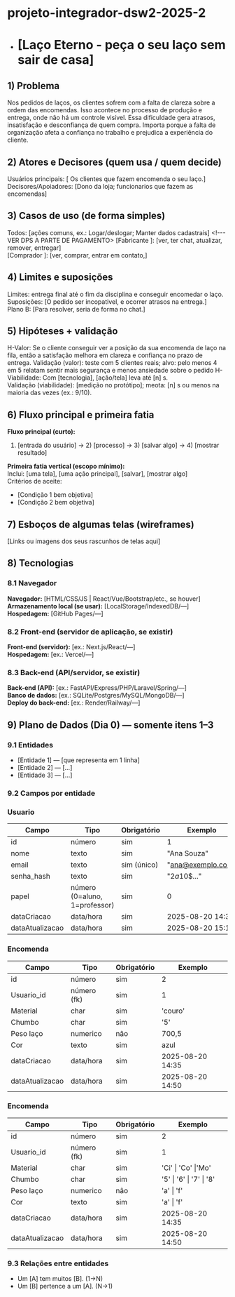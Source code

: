 # projeto-integrador-dsw2-2025-2
- # [Laço Eterno - peça o seu laço sem sair de casa]

## 1) Problema

Nos pedidos de laços, os clientes sofrem com a falta de clareza sobre a ordem das encomendas.
Isso acontece no processo de produção e entrega, onde não há um controle visível.
Essa dificuldade gera atrasos, insatisfação e desconfiança de quem compra.
Importa porque a falta de organização afeta a confiança no trabalho e prejudica a experiência do cliente.

## 2) Atores e Decisores (quem usa / quem decide)

Usuários principais: [ Os clientes que fazem encomenda o seu laço.]
Decisores/Apoiadores: [Dono da loja; funcionarios que fazem as encomendas]

## 3) Casos de uso (de forma simples)

Todos: [ações comuns, ex.: Logar/deslogar; Manter dados cadastrais]  <!--- VER DPS A PARTE DE PAGAMENTO>
[Fabricante ]: [ver, ter chat, atualizar, remover, entregar]  
[Comprador  ]: [ver, comprar, entrar em contato,]

## 4) Limites e suposições

Limites: entrega final até o fim da disciplina e conseguir encomedar o laço. 
Suposições: [O pedido ser incopativel, e ocorrer atrasos na entrega.]  
Plano B: [Para resolver, seria de forma no chat.]

## 5) Hipóteses + validação

H-Valor: Se o cliente conseguir ver a posição da sua encomenda de laço na fila, então a satisfação melhora em clareza e confiança no prazo de entrega.
Validação (valor): teste com 5 clientes reais; alvo: pelo menos 4 em 5 relatam sentir mais segurança e menos ansiedade sobre o pedido
H-Viabilidade: Com [tecnologia], [ação/tela] leva até [n] s.  
Validação (viabilidade): [medição no protótipo]; meota: [n] s ou menos na maioria das vezes (ex.: 9/10).

## 6) Fluxo principal e primeira fatia
<!-- Pense “Entrada → Processo → Saída”.
     EXEMPLO de Fluxo:
     1) Aluno faz login
     2) Clica em "Pedir ajuda" e descreve a dúvida
     3) Sistema salva e coloca na fila
     4) Lista mostra ordem e tempo desde criação
     5) Professor encerra o chamado
     EXEMPLO de 1ª fatia:
     Inclui login simples, criar chamado, listar em ordem.
     Critérios de aceite (objetivos): criar → aparece na lista com horário; encerrar → some ou marca "fechado". -->
**Fluxo principal (curto):**  
1) [entrada do usuário] → 2) [processo] → 3) [salvar algo] → 4) [mostrar resultado]

**Primeira fatia vertical (escopo mínimo):**  
Inclui: [uma tela], [uma ação principal], [salvar], [mostrar algo]  
Critérios de aceite:
- [Condição 1 bem objetiva]
- [Condição 2 bem objetiva]

## 7) Esboços de algumas telas (wireframes)
<!-- Vale desenho no papel (foto), Figma, Excalidraw, etc. Não precisa ser bonito, precisa ser claro.
     EXEMPLO de telas:
     • Login
     • Lista de chamados (ordem + tempo desde criação)
     • Novo chamado (formulário simples)
     • Painel do professor (atender/encerrar)
     EXEMPLO de imagem:
     ![Wireframe - Lista de chamados](img/wf-lista-chamados.png) -->
[Links ou imagens dos seus rascunhos de telas aqui]

## 8) Tecnologias
<!-- Liste apenas o que você REALMENTE pretende usar agora. -->

### 8.1 Navegador
**Navegador:** [HTML/CSS/JS | React/Vue/Bootstrap/etc., se houver]  
**Armazenamento local (se usar):** [LocalStorage/IndexedDB/—]  
**Hospedagem:** [GitHub Pages/—]

### 8.2 Front-end (servidor de aplicação, se existir)
**Front-end (servidor):** [ex.: Next.js/React/—]  
**Hospedagem:** [ex.: Vercel/—]

### 8.3 Back-end (API/servidor, se existir)
**Back-end (API):** [ex.: FastAPI/Express/PHP/Laravel/Spring/—]  
**Banco de dados:** [ex.: SQLite/Postgres/MySQL/MongoDB/—]  
**Deploy do back-end:** [ex.: Render/Railway/—]

## 9) Plano de Dados (Dia 0) — somente itens 1–3
<!-- Defina só o essencial para criar o banco depois. -->

### 9.1 Entidades
<!-- EXEMPLO:
     - Usuario — pessoa que usa o sistema (aluno/professor)
     - Chamado — pedido de ajuda criado por um usuário -->
- [Entidade 1] — [que representa em 1 linha]
- [Entidade 2] — [...]
- [Entidade 3] — [...]

### 9.2 Campos por entidade
<!-- Use tipos simples: uuid, texto, número, data/hora, booleano, char. -->

### Usuario
| Campo           | Tipo                          | Obrigatório | Exemplo            |
|-----------------|-------------------------------|-------------|--------------------|
| id              | número                        | sim         | 1                  |
| nome            | texto                         | sim         | "Ana Souza"        |
| email           | texto                         | sim (único) | "ana@exemplo.com"  |
| senha_hash      | texto                         | sim         | "$2a$10$..."       |
| papel           | número (0=aluno, 1=professor) | sim         | 0                  |
| dataCriacao     | data/hora                     | sim         | 2025-08-20 14:30   |
| dataAtualizacao | data/hora                     | sim         | 2025-08-20 15:10   |

### Encomenda
| Campo           | Tipo               | Obrigatório | Exemplo                 |
|-----------------|--------------------|-------------|-------------------------|
| id              | número             | sim         | 2                       |
| Usuario_id      | número (fk)        | sim         | 1                       |
| Material        | char               | sim         | 'couro'                 |
| Chumbo          | char               | sim         | '5'                     |
| Peso laço       | numerico           | não         | 700,5                   |
| Cor             | texto              | sim         | azul                    |
| dataCriacao     | data/hora          | sim         | 2025-08-20 14:35        |
| dataAtualizacao | data/hora          | sim         | 2025-08-20 14:50        |


### Encomenda
| Campo           | Tipo               | Obrigatório | Exemplo                 |
|-----------------|--------------------|-------------|-------------------------|
| id              | número             | sim         | 2                       |
| Usuario_id      | número (fk)        | sim         | 1                       |
| Material        | char               | sim         | 'Ci' \| 'Co'  \|'Mo'    |
| Chumbo          | char               | sim         | '5' \| '6' \| '7' \| '8'|
| Peso laço       | numerico           | não         | 'a' \| 'f'              |
| Cor             | texto              | sim         | 'a' \| 'f'              |
| dataCriacao     | data/hora          | sim         | 2025-08-20 14:35        |
| dataAtualizacao | data/hora          | sim         | 2025-08-20 14:50        |

### 9.3 Relações entre entidades
<!-- Frases simples bastam. EXEMPLO:
     Um Usuario tem muitos Chamados (1→N).
     Um Chamado pertence a um Usuario (N→1). -->
- Um [A] tem muitos [B]. (1→N)
- Um [B] pertence a um [A]. (N→1)
